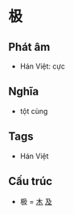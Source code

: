 # 极

## Phát âm
* Hán Việt: cực

## Nghĩa
* tột cùng

## Tags
* Hán Việt

## Cấu trúc
* 极 = [木](木.md) [及](及.md)

<script>window.HANZI_FIELD='极';</script>